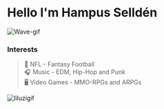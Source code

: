 # Hello I'm Hampus Selldén

![Wave-gif](https://media.giphy.com/media/8vc2rMUDjhy6Y/giphy.gif)


### Interests
> :football: NFL - Fantasy Football  
> :headphones: Music - EDM, Hip-Hop and Punk  
> :desktop_computer: Video Games - MMO-RPGs and ARPGs  

![liluzigif](https://giphy.com/gifs/migos-bad-and-boujee-iroh3X1t5VYgKrhwrP.gif)

